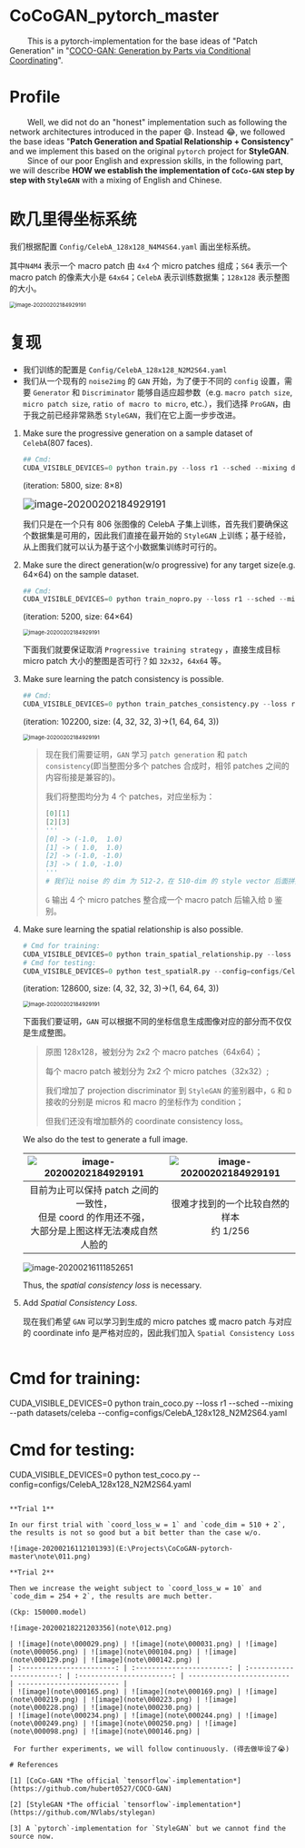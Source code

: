 # CoCoGAN_pytorch_master
&nbsp;&nbsp;&nbsp;&nbsp;&nbsp;&nbsp;&nbsp;&nbsp;This is a pytorch-implementation for the base ideas of "Patch Generation" in "[COCO-GAN: Generation by Parts via Conditional Coordinating](https://hubert0527.github.io/COCO-GAN/)". 

# Profile
&nbsp;&nbsp;&nbsp;&nbsp;&nbsp;&nbsp;&nbsp;&nbsp;Well, we did not do an "honest" implementation such as following the network architectures introduced in the paper :smile:. Instead​ :joy:, we followed the base ideas "**Patch Generation and Spatial Relationship + Consistency**" and we implement this based on the original `pytorch` project for **StyleGAN**.<br/>
&nbsp;&nbsp;&nbsp;&nbsp;&nbsp;&nbsp;&nbsp;&nbsp;Since of our poor English and expression skills, in the following part, we will describe **HOW we establish the implementation of `CoCo-GAN` step by step with `StyleGAN`** with a mixing of English and Chinese.

# 欧几里得坐标系统

我们根据配置 `Config/CelebA_128x128_N4M4S64.yaml` 画出坐标系统。

其中`N4M4` 表示一个 macro patch 由 `4x4` 个 micro patches 组成；`S64` 表示一个 macro patch 的像素大小是 `64x64`；`CelebA` 表示训练数据集；`128x128` 表示整图的大小。 

<img src="https://github.com/NeverGiveU/CoCoGAN_pytorch_master/note/000.png" alt="image-20200202184929191" style="zoom:67%;" />

# 复现

- 我们训练的配置是 `Config/CelebA_128x128_N2M2S64.yaml`
- 我们从一个现有的 `noise2img` 的 `GAN` 开始，为了便于不同的 `config` 设置，需要 `Generator` 和 `Discriminator` 能够自适应超参数（e.g. `macro patch size`, `micro patch size`, `ratio of macro to micro`, etc.），我们选择 `ProGAN`，由于我之前已经非常熟悉 `StyleGAN`，我们在它上面一步步改进。

1. Make sure the progressive generation on a sample dataset of `CelebA`(807 faces).

   ```python
   ## Cmd: 
   CUDA_VISIBLE_DEVICES=0 python train.py --loss r1 --sched --mixing datasets/celeba
   ```

   (iteration: 5800, size: 8×8)

   <img src="note\001.png" alt="image-20200202184929191" style="zoom:125%;" />

   我们只是在一个只有 806 张图像的 CelebA 子集上训练，首先我们要确保这个数据集是可用的，因此我们直接在最开始的 `StyleGAN` 上训练；基于经验，从上图我们就可以认为基于这个小数据集训练时可行的。

2. Make sure the direct generation(w/o progressive) for any target size(e.g. 64×64) on the sample dataset.

   ```python
   ## Cmd: 
   CUDA_VISIBLE_DEVICES=0 python train_nopro.py --loss r1 --sched --mixing datasets/celeba
   ```

   (iteration: 5200, size: 64×64)

   <img src="note\002.png" alt="image-20200202184929191" style="zoom:67%;" />

   下面我们就要保证取消 `Progressive training strategy` ，直接生成目标 micro patch 大小的整图是否可行？如 `32x32`，`64x64` 等。

3. Make sure learning the patch consistency is possible.

   ```python
   ## Cmd: 
   CUDA_VISIBLE_DEVICES=0 python train_patches_consistency.py --loss r1 --sched --mixing datasets/celeba
   ```

   (iteration: 102200, size: (4, 32, 32, 3)→(1, 64, 64, 3))

   <img src="note\004.png" alt="image-20200202184929191" style="zoom:67%;" />

   > 现在我们需要证明，`GAN` 学习 `patch generation` 和 `patch consistency`(即当整图分多个 patches 合成时，相邻 patches 之间的内容衔接是兼容的)。
   >
   > 我们将整图均分为 4 个 patches，对应坐标为：
   >
   > ```python
   > [0][1]
   > [2][3]
   > '''
   > [0] -> (-1.0,  1.0)
   > [1] -> ( 1.0,  1.0)
   > [2] -> (-1.0, -1.0)
   > [3] -> ( 1.0, -1.0)
   > '''
   > # 我们让 noise 的 dim 为 512-2，在 510-dim 的 style vector 后面拼接上 2-dim 的坐标信息
   > ```
   >
   > `G` 输出 4 个 micro patches 整合成一个 macro patch 后输入给 `D` 鉴别。

4. Make sure learning the spatial relationship is also possible.

   ```python
   # Cmd for training:
   CUDA_VISIBLE_DEVICES=0 python train_spatial_relationship.py --loss r1 --sched --mixing --path datasets/celeba --config=configs/CelebA_128x128_N2M2S64.yaml
   # Cmd for testing:
   CUDA_VISIBLE_DEVICES=0 python test_spatialR.py --config=configs/CelebA_128x128_N2M2S64.yaml
   ```

   (iteration: 128600, size: (4, 32, 32, 3)→(1, 64, 64, 3))

   <img src="note\009.png" alt="image-20200202184929191" style="zoom:67%;" />

   下面我们要证明，`GAN` 可以根据不同的坐标信息生成图像对应的部分而不仅仅是生成整图。

   > 原图 128x128，被划分为 2x2 个 macro patches（64x64）；
   >
   > 每个 macro patch 被划分为 2x2 个 micro patches（32x32）;
   >
   > 我们增加了 projection discriminator 到 `StyleGAN` 的鉴别器中，`G` 和 `D` 接收的分别是 micros 和 macro 的坐标作为 condition；
   >
   > 但我们还没有增加额外的 coordinate consistency loss。

   We also do the test to generate a full image.

   | <img src="note\007.png" alt="image-20200202184929191" style="zoom:100%;" /> | <img src="note\008.png" alt="image-20200202184929191" style="zoom:100%;" /> |
   | :----------------------------------------------------------: | :----------------------------------------------------------: |
   | 目前为止可以保持 patch 之间的一致性，<br/>但是 coord 的作用还不强，<br/>大部分是上图这样无法凑成自然人脸的 |         很难才找到的一个比较自然的样本<br/>约 1/256          |

   ![image-20200216111852651](E:\Projects\CoCoGAN-pytorch-master\note\010.png)

   Thus, the *spatial consistency loss* is necessary.

5. Add *Spatial Consistency Loss*.

   现在我们希望 `GAN` 可以学习到生成的 micro patches 或 macro patch 与对应的 coordinate info 是严格对应的，因此我们加入 `Spatial Consistency Loss`

   ```python
# Cmd for training:
   CUDA_VISIBLE_DEVICES=0 python train_coco.py --loss r1 --sched --mixing --path datasets/celeba --config=configs/CelebA_128x128_N2M2S64.yaml
   # Cmd for testing:
   CUDA_VISIBLE_DEVICES=0 python test_coco.py --config=configs/CelebA_128x128_N2M2S64.yaml
   ```
   
   **Trial 1**
   
   In our first trial with `coord_loss_w = 1` and `code_dim = 510 + 2`, the results is not so good but a bit better than the case w/o.
   
   ![image-20200216112101393](E:\Projects\CoCoGAN-pytorch-master\note\011.png)
   
   **Trial 2**
   
   Then we increase the weight subject to `coord_loss_w = 10` and `code_dim = 254 + 2`, the results are much better. 
   
   (Ckp: 150000.model)
   
   ![image-20200218221203356](note\012.png)

| ![image](note\000029.png) | ![image](note\000031.png) | ![image](note\000056.png) | ![image](note\000104.png) | ![image](note\000129.png) | ![image](note\000142.png) |
| :-----------------------: | :-----------------------: | :-----------------------: | :-----------------------: | ------------------------- | ------------------------- |
| ![image](note\000165.png) | ![image](note\000169.png) | ![image](note\000219.png) | ![image](note\000223.png) | ![image](note\000228.png) | ![image](note\000230.png) |
| ![image](note\000234.png) | ![image](note\000244.png) | ![image](note\000249.png) | ![image](note\000250.png) | ![image](note\000098.png) | ![image](note\000146.png) |

 	For further experiments, we will follow continuously. (得去做毕设了😭)

# References

[1] [CoCo-GAN *The official `tensorflow`-implementation*](https://github.com/hubert0527/COCO-GAN)

[2] [StyleGAN *The official `tensorflow`-implementation*](https://github.com/NVlabs/stylegan)

[3] A `pytorch`-implementation for `StyleGAN` but we cannot find the source now.
